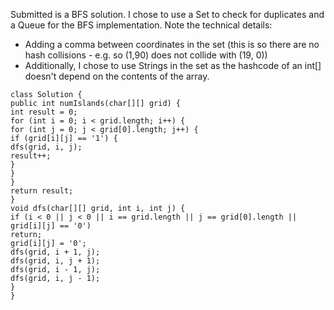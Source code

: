 Submitted is a BFS solution. I chose to use a Set to check for duplicates and a Queue for the BFS implementation. Note the technical details:
* Adding a comma between coordinates in the set (this is so there are no hash collisions - e.g. so (1,90) does not collide with (19, 0))
* Additionally, I chose to use Strings in the set as the hashcode of an int[] doesn't depend on the contents of the array.
```
class Solution {
public int numIslands(char[][] grid) {
int result = 0;
for (int i = 0; i < grid.length; i++) {
for (int j = 0; j < grid[0].length; j++) {
if (grid[i][j] == '1') {
dfs(grid, i, j);
result++;
}
}
}
return result;
}
void dfs(char[][] grid, int i, int j) {
if (i < 0 || j < 0 || i == grid.length || j == grid[0].length || grid[i][j] == '0')
return;
grid[i][j] = '0';
dfs(grid, i + 1, j);
dfs(grid, i, j + 1);
dfs(grid, i - 1, j);
dfs(grid, i, j - 1);
}
}
```